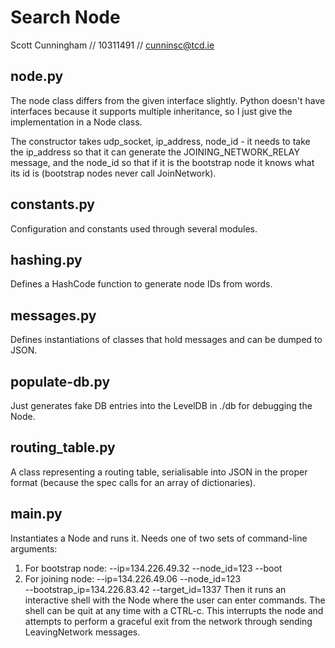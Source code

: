 # Search Node
Scott Cunningham // 10311491 // cunninsc@tcd.ie

## node.py
The node class differs from the given interface slightly. Python doesn't have
interfaces because it supports multiple inheritance, so I just give the
implementation in a Node class.

The constructor takes udp_socket, ip_address, node_id - it needs to take the
ip_address so that it can generate the JOINING_NETWORK_RELAY message, and the
node_id so that if it is the bootstrap node it knows what its id is (bootstrap
nodes never call JoinNetwork).

## constants.py
Configuration and constants used through several modules.

## hashing.py
Defines a HashCode function to generate node IDs from words.

## messages.py
Defines instantiations of classes that hold messages and can be dumped to JSON.

## populate-db.py
Just generates fake DB entries into the LevelDB in ./db for debugging the Node.

## routing_table.py
A class representing a routing table, serialisable into JSON in the proper 
format (because the spec calls for an array of dictionaries).

## main.py
Instantiates a Node and runs it. Needs one of two sets of command-line arguments:
1. For bootstrap node: --ip=134.226.49.32 --node_id=123 --boot
2. For joining node: --ip=134.226.49.06 --node_id=123 \
                            --bootstrap_ip=134.226.83.42 --target_id=1337
Then it runs an interactive shell with the Node where the user can enter
commands.
The shell can be quit at any time with a CTRL-c. This interrupts the node and
attempts to perform a graceful exit from the network through sending
LeavingNetwork messages.

